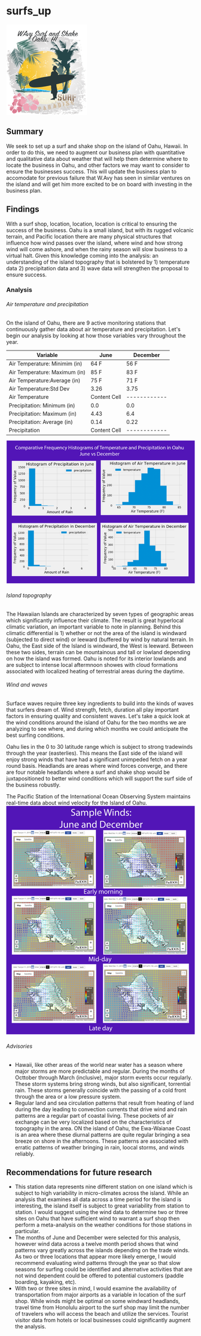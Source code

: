 # surfs_up
![Logo](wavy.png)

## Summary
We seek to set up a surf and shake shop on the island of Oahu, Hawaii.  In order to do this, we need to augment our business plan with quantitative and qualitative data about weather that will help them determine where to locate the business in Oahu, and other factors we may want to consider to ensure the businesses success. This will update the business plan to accomodate for previous failure that W.Avy has seen in similar ventures on the island and will get him more excited to be on board with investing in the business plan.

## Findings
With a surf shop, location, location, location is critical to ensuring the success of the business. Oahu is a small island, but with its rugged volcanic terrain, and Pacific location there are many physical structures that influence how wind passes over the island, where wind and how strong wind will come ashore, and when the rainy season will slow business to a virtual halt.  Given this knowledge coming into the analysis: an understanding of the island topography that is bolstered by 1) temperature data 2) precipitation data and 3) wave data will strengthen the proposal to ensure success.

### Analysis

###### Air temperature and precipitation
On the island of Oahu, there are 9 active monitoring stations that continuously gather data about air temperature and precipitation.  Let's begin our analysis by looking at how those variables vary throughout the year.

| Variable  | June | December
| ------------- | ------------- | ----------- |
| Air Temperature: Minimim (in)  | 64 F  | 56 F |
| Air Temperature: Maximum (in)  | 85 F  | 83 F |
| Air Temperature:Average (in)  | 75 F  | 71 F |
| Air Temperature:Std Dev  | 3.26  | 3.75 |
| Air Temperature  | Content Cell  | ------------ |
| Precipitation: Minimum (in)  | 0.0 |  0.0 |
| Precipitation: Maximum (in)  | 4.43  |  6.4 |
| Precipitation: Average (in)  | 0.14  |  0.22 |
| Precipitation  | Content Cell  |  ------------ |

![Comparative Histograms](/TempPrecipOahuFit.png)


###### Island topography
The Hawaiian Islands are characterized by seven types of geographic areas which significantly influence their climate. The result is great hyperlocal climatic variation, an important variable to note in planning.  Behind this climatic differential is 1) whether or not the area of the island is windward (subjected to direct wind) or leeward (buffered by wind by natural terrain.  In Oahu, the East side of the Island is windward, the West is leeward.  Between these two sides, terrain can be mountainous and tall or lowland depending on how the island was formed.  Oahu is noted for its interior lowlands and are subject to intense local aftermnoon showes with cloud formations associated with localized heating of terrestrial areas during the daytime.

###### Wind and waves
Surface waves require three key ingredients to build into the kinds of waves that surfers dream of.  Wind strength, fetch, duration all play important factors in ensuring quality and consistent waves.  Let's take a quick look at the wind conditions around the island of Oahu for the two months we are analyzing to see where, and during which months we could anticipate the best surfing conditions. 

Oahu lies in the 0 to 30 latitude range which is subject to strong tradewinds through the year (easterlies).  This means the East side of the island will enjoy strong winds that have had a significant unimpeded fetch on a year round basis.  Headlands are areas where wind forces converge, and there are four notable headlands where a surf and shake shop would be juxtapositioned to better wind conditions which will support the surf side of the business robustly.

The Pacific Station of the International Ocean Observing System maintains real-time data about wind velocity for the Island of Oahu.
![Sample wind vector images](samplewinds2.png)

###### Advisories
* Hawaii, like other areas of the world near water has a season where major storms are more predictable and regular.  During the months of Octtober through March (inclusive), major storm events occur regularly.  These storm systems bring strong winds, but also significant, torrential rain.  These storms generally coincide with the passing of a cold front through the area or a low pressure system. 
* Regular land and sea circulation patterns that result from heating of land during the day leading to convection currents that drive wind and rain patterns are a regular part of coastal living.  These pockets of air exchange can be very localized based on the characteristics of topography in the area.  ON the island of Oahu, the Ewa-Waianae Coast is an area where these diurnal patterns are quite regular bringing a sea breeze on shore in the afternoons. These patterns are associated with erratic patterns of weather bringing in rain, loocal storms, and winds reliably.

## Recommendations for future research

* This station data represents nine different station on one island which is subject to high variability in micro-climates across the island. While an analysis that examines all data across a time period for the island is interesting, the island itself is subject to great variability from station to station.  I would suggest using the wind data to determine two or three sites on Oahu that have sufficient wind to warrant a surf shop then perform a meta-analysis on the weather conditions for those stations in particular.
* The months of June and December were selected for this analysis, however wind data across a twelve month period shows that wind patterns vary greatly across the islands depending on the trade winds.  As two or three locations that appear more likely emerge, I would recommend evaluating wind patterns through the year so that slow seasons for surfing could be identified and alternative activities that are not wind dependent could be offered to potential customers (paddle boarding, kayaking, etc).
* With two or three sites in mind, I would examine the availability of transportation from major airports as a variable in location of the surf shop.  While winds might be optimal on some windward headlands, travel time from Honolulu airport to the surf shop may limit the number of travelers who will access the beach and utilize the services.  Tourist visitor data from hotels or local businesses could significantly augment the analysis.

## 
